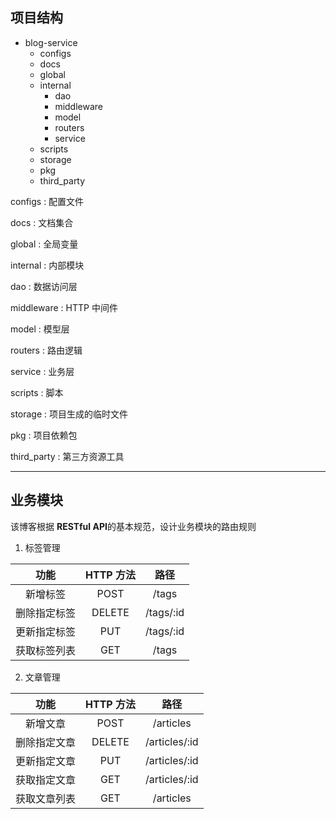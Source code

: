 ## 项目结构

-   blog-service
    -   configs
    -   docs
    -   global
    -   internal
        -   dao
        -   middleware
        -   model
        -   routers
        -   service
    -   scripts
    -   storage
    -   pkg
    -   third_party

configs : 配置文件

docs : 文档集合

global : 全局变量

internal : 内部模块

dao : 数据访问层

middleware : HTTP 中间件

model : 模型层

routers : 路由逻辑

service : 业务层

scripts : 脚本

storage : 项目生成的临时文件

pkg : 项目依赖包

third_party : 第三方资源工具

---

## 业务模块

该博客根据 **RESTful API**的基本规范，设计业务模块的路由规则

1.  标签管理

|     功能     | HTTP 方法 |   路径    |
| :----------: | :-------: | :-------: |
|   新增标签   |   POST    |   /tags   |
| 删除指定标签 |  DELETE   | /tags/:id |
| 更新指定标签 |    PUT    | /tags/:id |
| 获取标签列表 |    GET    |   /tags   |

2. 文章管理

|     功能     | HTTP 方法 |     路径      |
| :----------: | :-------: | :-----------: |
|   新增文章   |   POST    |   /articles   |
| 删除指定文章 |  DELETE   | /articles/:id |
| 更新指定文章 |    PUT    | /articles/:id |
| 获取指定文章 |    GET    | /articles/:id |
| 获取文章列表 |    GET    |   /articles   |
